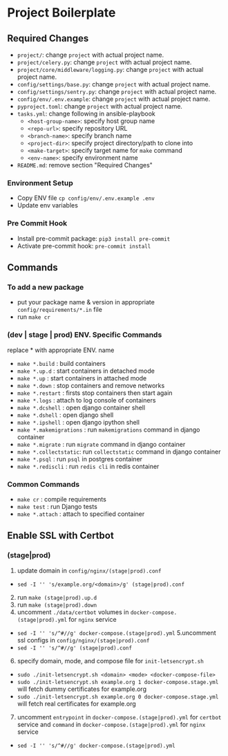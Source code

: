 # Project Boilerplate

## Required Changes

- `project/`: change `project` with actual project name.
- `project/celery.py`: change `project` with actual project name.
- `project/core/middleware/logging.py`: change `project` with actual project name.
- `config/settings/base.py`: change `project` with actual project name.
- `config/settings/sentry.py`: change `project` with actual project name.
- `config/env/.env.example`: change `project` with actual project name.
- `pyproject.toml`: change `project` with actual project name.
- `tasks.yml`: change following in ansible-playbook
  - `<host-group-name>`: specify host group name
  - `<repo-url>`: specify repository URL
  - `<branch-name>`: specify branch name
  - `<project-dir>`: specify project directory/path to clone into
  - `<make-target>`: specify target name for `make` command
  - `<env-name>`: specify environment name
- `README.md`: remove section "Required Changes"

### Environment Setup

- Copy ENV file `cp config/env/.env.example .env`
- Update env variables

### Pre Commit Hook

- Install pre-commit package: `pip3 install pre-commit`
- Activate pre-commit hook: `pre-commit install`

## Commands

### To add a new package

- put your package name & version in appropriate `config/requirements/*.in` file
- run `make cr`

### (dev | stage | prod) ENV. Specific Commands

replace \* with appropriate ENV. name

- `make *.build` : build containers
- `make *.up.d` : start containers in detached mode
- `make *.up` : start containers in attached mode
- `make *.down` : stop containers and remove networks
- `make *.restart` : firsts stop containers then start again
- `make *.logs` : attach to log console of containers
- `make *.dcshell` : open django container shell
- `make *.dshell` : open django shell
- `make *.ipshell` : open django ipython shell
- `make *.makemigrations` : run `makemigrations` command in django container
- `make *.migrate` : run `migrate` command in django container
- `make *.collectstatic`: run `collectstatic` command in django container
- `make *.psql` : run `psql` in postgres container
- `make *.rediscli` : run `redis cli` in redis container

### Common Commands

- `make cr` : compile requirements
- `make test` : run Django tests
- `make *.attach` : attach to specified container

## Enable SSL with Certbot

### (stage|prod)
1. update domain in `config/nginx/(stage|prod).conf`
 - `sed -I '' 's/example.org/<domain>/g' (stage|prod).conf`
2. run `make (stage|prod).up.d`
3. run `make (stage|prod).down`
4. uncomment `./data/certbot` volumes in `docker-compose.(stage|prod).yml` for `nginx` service
  - `sed -I '' 's/^#//g' docker-compose.(stage|prod).yml`
5.uncomment ssl configs in `config/nginx/(stage|prod).conf`
  - `sed -I '' 's/^#//g' (stage|prod).conf`
6. specify domain, mode, and compose file for `init-letsencrypt.sh`
  - `sudo ./init-letsencrypt.sh <domain> <mode> <docker-compose-file>`
  - `sudo ./init-letsencrypt.sh example.org 1 docker-compose.stage.yml` will fetch dummy certificates for example.org
  - `sudo ./init-letsencrypt.sh example.org 0 docker-compose.stage.yml` will fetch real certificates for example.org
7. uncomment `entrypoint` in `docker-compose.(stage|prod).yml` for `certbot` service and `command` in `docker-compose.(stage|prod).yml` for `nginx` service
  - `sed -I '' 's/^#//g' docker-compose.(stage|prod).yml`
